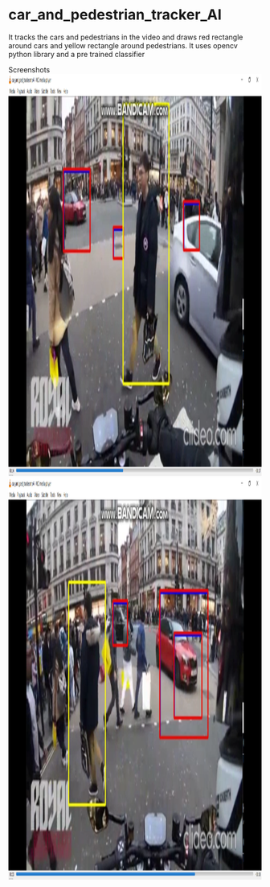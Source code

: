 # car_and_pedestrian_tracker_AI
It tracks the cars and pedestrians in the video and draws red rectangle around cars and yellow rectangle around pedestrians. It uses opencv python library and a pre trained classifier  

Screenshots
<img src="https://github.com/Saurabh-crypto16/car_and_pedestrian_tracker_AI/blob/master/car_and_ped_tracker.mp4%20-%20VLC%20media%20player%2014-03-2021%2012_16_43.png" width="2500" height="800" />
<img src="https://github.com/Saurabh-crypto16/car_and_pedestrian_tracker_AI/blob/master/car_and_ped_tracker.mp4%20-%20VLC%20media%20player%2014-03-2021%2012_17_05.png" width="2500" height="800" />
